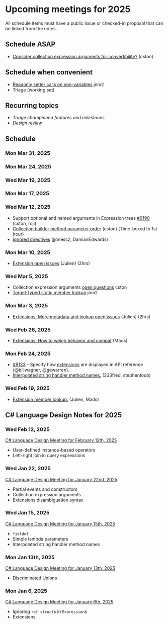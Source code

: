 # Upcoming meetings for 2025

All schedule items must have a public issue or checked-in proposal that can be linked from the notes.

## Schedule ASAP

- [Consider collection expression arguments for convertibility?](https://github.com/dotnet/csharplang/blob/0d5e1f2c0864e65c6163e4a06405720493ba018a/proposals/collection-expression-arguments.md#should-arguments-affect-collection-expression-conversion) (cston)

## Schedule when convenient

- [Readonly setter calls on non-variables](https://github.com/dotnet/csharplang/blob/main/proposals/readonly-setter-calls-on-non-variables.md) jnm2
- Triage (working set)

## Recurring topics

- *Triage championed features and milestones*
- *Design review*

## Schedule

### Mon Mar 31, 2025

### Mon Mar 24, 2025

### Wed Mar 19, 2025

### Mon Mar 17, 2025

### Wed Mar 12, 2025

- Support optional and named arguments in Expression trees [#9190](https://github.com/dotnet/csharplang/discussions/9190) (cston, roji)
- [Collection builder method parameter order](https://github.com/dotnet/csharplang/blob/0d5e1f2c0864e65c6163e4a06405720493ba018a/proposals/collection-expression-arguments.md#collection-builder-method-parameter-order) (cston) (Time-boxed to 1st hour)
- [Ignored directives](https://github.com/dotnet/csharplang/pull/9192) (jjonescz, DamianEdwards)

### Mon Mar 10, 2025

- [Extension open issues](https://github.com/dotnet/csharplang/blob/main/proposals/extensions.md#open-issues) (Julien) (2hrs)

### Wed Mar 5, 2025

- Collection expression arguments [open questions](https://github.com/dotnet/csharplang/pull/9158) cston
- [Target-typed static member lookup](https://github.com/dotnet/csharplang/blob/main/proposals/target-typed-static-member-lookup.md) jnm2

### Mon Mar 3, 2025

- [Extensions: More metadata and lookup open issues](https://github.com/dotnet/csharplang/blob/main/proposals/extensions.md#open-issues) (Julien) (2hrs)

### Wed Feb 26, 2025

- [Extensions: How to weigh behavior and compat](https://github.com/dotnet/csharplang/blob/main/meetings/working-groups/extensions/implicit-compatibility-for-ported-extension-methods.md) (Mads)

### Mon Feb 24, 2025

- [#9133](https://github.com/dotnet/csharplang/pull/9133) - Specify how [extensions](../../proposals/extensions.md) are displayed in API reference (@billwagner, @gewarren).
- [Interpolated string handler method names.](https://github.com/dotnet/csharplang/blob/a970d01597886d84d7498e1b6a9d8e8e8ebf02c1/proposals/interpolated-string-handler-method-names.md) (333fred, stephentoub)

### Wed Feb 19, 2025

- [Extension member lookup.](https://github.com/dotnet/csharplang/blob/main/meetings/working-groups/extensions/extensions-lookup.md) (Julien, Mads)

## C# Language Design Notes for 2025

### Wed Feb 12, 2025

[C# Language Design Meeting for February 12th, 2025](https://github.com/dotnet/csharplang/blob/main/meetings/2025/LDM-2025-02-12.md)

- User-defined instance-based operators
- Left-right join in query expressions

### Wed Jan 22, 2025

[C# Language Design Meeting for January 22nd, 2025](https://github.com/dotnet/csharplang/blob/main/meetings/2025/LDM-2025-01-22.md)

- Partial events and constructors
- Collection expression arguments
- Extensions disambiguation syntax

### Wed Jan 15, 2025

[C# Language Design Meeting for January 15th, 2025](https://github.com/dotnet/csharplang/blob/main/meetings/2025/LDM-2025-01-15.md)

- `fieldof`
- Simple lambda parameters
- Interpolated string handler method names

### Mon Jan 13th, 2025

[C# Language Design Meeting for January 13th, 2025](https://github.com/dotnet/csharplang/blob/main/meetings/2025/LDM-2025-01-13.md)

- Discriminated Unions

### Mon Jan 6, 2025

[C# Language Design Meeting for January 6th, 2025](https://github.com/dotnet/csharplang/blob/main/meetings/2025/LDM-2025-01-06.md)

- Ignoring `ref struct`s in `Expression`s
- Extensions
